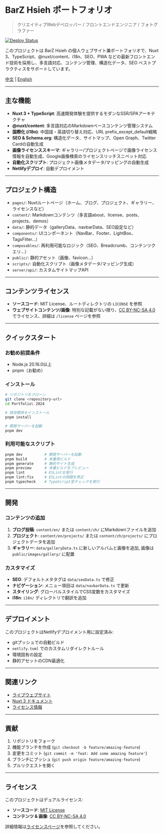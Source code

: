 # BarZ Hsieh ポートフォリオ

> クリエイティブWebデベロッパー / フロントエンドエンジニア / フォトグラファー

[![Deploy Status](https://www.netlify.com/img/deploy/button.svg)](https://www.netlify.com/)

このプロジェクトは BarZ Hsieh の個人ウェブサイト兼ポートフォリオで、Nuxt 3、TypeScript、@nuxt/content、i18n、SEO、PWA などの最新フロントエンド技術を採用し、多言語対応、コンテンツ管理、構造化データ、SEO ベストプラクティスをサポートしています。

[中文](./README.zh.md) | [English](./README.md)

---

## 主な機能

- **Nuxt 3 + TypeScript**: 高速開発体験を提供するモダンなSSR/SPAアーキテクチャ
- **@nuxt/content**: 多言語対応のMarkdownベースコンテンツ管理システム
- **国際化 (i18n)**: 中国語・英語切り替え対応、URL prefix_except_default戦略
- **SEO & Schema.org**: 構造化データ、サイトマップ、Open Graph、Twitter Cardの自動生成
- **画像ライセンススキーマ**: ギャラリー/プロジェクトページで画像ライセンス情報を自動生成、Google画像検索のライセンスリッチスニペット対応
- **自動化スクリプト**: プロジェクト画像メタデータ/マッピングの自動生成
- **Netlifyデプロイ**: 自動デプロイメント

---

## プロジェクト構造

- `pages/`: Nuxtルートページ（ホーム、ブログ、プロジェクト、ギャラリー、ライセンスなど）
- `content/`: Markdownコンテンツ（多言語about、license、posts、projects、demos）
- `data/`: 静的データ（galleryData、navbarData、SEO設定など）
- `components/`: UIコンポーネント（NavBar、Footer、LightBox、TagsFilter...）
- `composables/`: 再利用可能なロジック（SEO、Breadcrumb、コンテンツクエリ...）
- `public/`: 静的アセット（画像、favicon...）
- `scripts/`: 自動化スクリプト（画像メタデータ/マッピング生成）
- `server/api/`: カスタムサイトマップAPI

---

## コンテンツライセンス

- **ソースコード**: MIT License、ルートディレクトリの `LICENSE` を参照
- **ウェブサイトコンテンツ/画像**: 特別な記載がない限り、[CC BY-NC-SA 4.0](https://creativecommons.org/licenses/by-nc-sa/4.0/deed.ja) でライセンス、詳細は `/license` ページを参照

---

## クイックスタート

### お勧め前提条件

- Node.js 20.16.0以上
- pnpm（お勧め）

### インストール

```bash
# リポジトリをクローン
git clone <repository-url>
cd Portfolio\ 2024

# 依存関係をインストール
pnpm install

# 開発サーバーを起動
pnpm dev
```

### 利用可能なスクリプト

```bash
pnpm dev          # 開発サーバーを起動
pnpm build        # 本番用ビルド
pnpm generate     # 静的サイト生成
pnpm preview      # 本番ビルドをプレビュー
pnpm lint         # ESLintを実行
pnpm lint:fix     # ESLintの問題を修正
pnpm typecheck    # TypeScript型チェックを実行
```

---

## 開発

### コンテンツの追加

1. **ブログ投稿**: `content/en/` または `content/zh/` にMarkdownファイルを追加
2. **プロジェクト**: `content/en/projects/` または `content/zh/projects/` にプロジェクトデータを追加
3. **ギャラリー**: `data/galleryData.ts` に新しいアルバムと画像を追加, 画像は `public/images/gallery/` に配置

### カスタマイズ

- **SEO**: デフォルトメタタグは `data/seoData.ts` で修正
- **ナビゲーション**: メニュー項目は `data/navbarData.ts` で更新
- **スタイリング**: グローバルスタイルでCSS変数をカスタマイズ
- **i18n**: `i18n/` ディレクトリで翻訳を追加

---

## デプロイメント

このプロジェクトはNetlifyデプロイメント用に設定済み:

- gitプッシュでの自動ビルド
- `netlify.toml` でのカスタムリダイレクトルール
- 環境固有の設定
- 静的アセットのCDN最適化

---

## 関連リンク

- [ライブウェブサイト](https://barz.app)
- [Nuxt 3 ドキュメント](https://nuxt.com/docs/getting-started/introduction)
- [ライセンス情報](https://barz.app/license)

---

## 貢献

1. リポジトリをフォーク
2. 機能ブランチを作成 (`git checkout -b feature/amazing-feature`)
3. 変更をコミット (`git commit -m 'feat: Add some amazing feature'`)
4. ブランチにプッシュ (`git push origin feature/amazing-feature`)
5. プルリクエストを開く

---

## ライセンス

このプロジェクトはデュアルライセンス:

- **ソースコード**: [MIT License](./LICENSE)
- **コンテンツ & 画像**: [CC BY-NC-SA 4.0](https://creativecommons.org/licenses/by-nc-sa/4.0/)

詳細情報は[ライセンスページ](https://barz.app/license)を参照してください。
